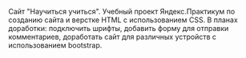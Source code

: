 Сайт "Научиться учиться".
Учебный проект Яндекс.Практикум по созданию сайта и верстке HTML с использованием CSS.
В планах доработки: подключить шрифты, добавить форму для отправки комментариев, доработать сайт для различных устройств с использованием bootstrap.
